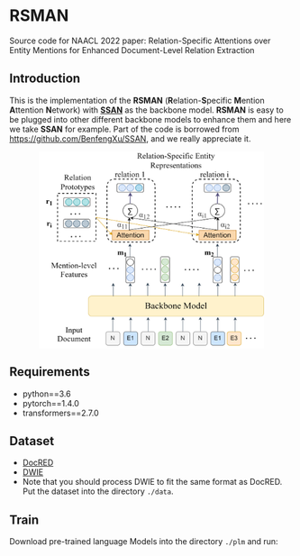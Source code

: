 # RSMAN
Source code for NAACL 2022 paper: Relation-Specific Attentions over Entity Mentions for Enhanced Document-Level Relation Extraction
## Introduction
This is the implementation of the **RSMAN** (**R**elation-**S**pecific **M**ention **A**ttention **N**etwork) with [**SSAN**](https://arxiv.org/abs/2102.10249) as the backbone model. **RSMAN** is easy to be plugged into other different backbone models to enhance them and here we take **SSAN** for example. Part of the code is borrowed from https://github.com/BenfengXu/SSAN, and we really appreciate it.
<div  align="center">  
<img src="./RSMAN.png" width = "400" height = "350" align=center />
</div>  

## Requirements
* python==3.6
* pytorch==1.4.0
* transformers==2.7.0

## Dataset
* [DocRED](https://github.com/thunlp/DocRED)
* [DWIE](https://github.com/klimzaporojets/DWIE)
* Note that you should process DWIE to fit the same format as DocRED. Put the dataset into the directory `./data`.

## Train
Download pre-trained language Models into the directory `./plm` and run:
